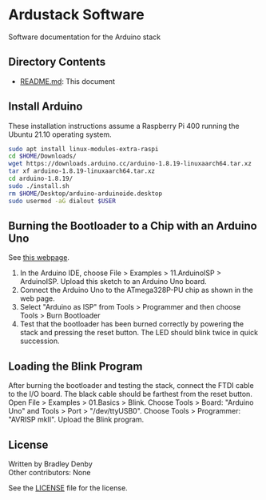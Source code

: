 # Ardustack Software

Software documentation for the Arduino stack

## Directory Contents

* [README.md](README.md): This document

## Install Arduino

These installation instructions assume a Raspberry Pi 400 running the Ubuntu
21.10 operating system.

```bash
sudo apt install linux-modules-extra-raspi
cd $HOME/Downloads/
wget https://downloads.arduino.cc/arduino-1.8.19-linuxaarch64.tar.xz
tar xf arduino-1.8.19-linuxaarch64.tar.xz
cd arduino-1.8.19/
sudo ./install.sh
rm $HOME/Desktop/arduino-arduinoide.desktop
sudo usermod -aG dialout $USER
```

## Burning the Bootloader to a Chip with an Arduino Uno

See
[this webpage](https://docs.arduino.cc/built-in-examples/arduino-isp/ArduinoToBreadboard).

1. In the Arduino IDE, choose File > Examples > 11.ArduinoISP > ArduinoISP.
   Upload this sketch to an Arduino Uno board.
2. Connect the Arduino Uno to the ATmega328P-PU chip as shown in the web page.
3. Select "Arduino as ISP" from Tools > Programmer and then choose
   Tools > Burn Bootloader
4. Test that the bootloader has been burned correctly by powering the stack and
   pressing the reset button. The LED should blink twice in quick succession.

## Loading the Blink Program

After burning the bootloader and testing the stack, connect the FTDI cable to
the I/O board. The black cable should be farthest from the reset button. Open
File > Examples > 01.Basics > Blink. Choose Tools > Board: "Arduino Uno" and
Tools > Port > "/dev/ttyUSB0". Choose Tools > Programmer: "AVRISP mkII". Upload
the Blink program.

## License

Written by Bradley Denby  
Other contributors: None

See the [LICENSE](LICENSE) file for the license.
